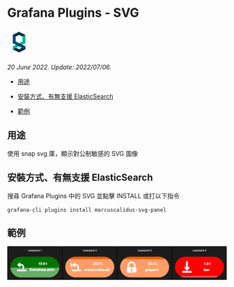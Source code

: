 # Grafana Plugins - SVG 

![img](SVG_icon.png)

*20 June 2022. Update: 2022/07/06.*

* [用途](#use)

* [安裝方式、有無支援 ElasticSearch](#install)

* [範例](#example)

<h2 id="use">用途</h2>

使用 snap svg 庫，顯示對公制敏感的 SVG 圖像

<h2 id="install">安裝方式、有無支援 ElasticSearch</h2>

搜尋 Grafana Plugins 中的 SVG 並點擊 INSTALL 或打以下指令
    
    grafana-cli plugins install marcuscalidus-svg-panel

<h2 id="example">範例</h2>

![img](SVG.png)

